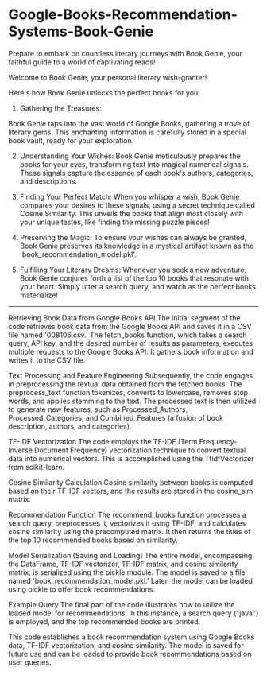 # Google-Books-Recommendation-Systems-Book-Genie
Prepare to embark on countless literary journeys with Book Genie, your faithful guide to a world of captivating reads!

Welcome to Book Genie, your personal literary wish-granter!

Here's how Book Genie unlocks the perfect books for you:

1. Gathering the Treasures:

Book Genie taps into the vast world of Google Books, gathering a trove of literary gems.
This enchanting information is carefully stored in a special book vault, ready for your exploration.

2. Understanding Your Wishes:
Book Genie meticulously prepares the books for your eyes, transforming text into magical numerical signals.
These signals capture the essence of each book's authors, categories, and descriptions.

3. Finding Your Perfect Match:
When you whisper a wish, Book Genie compares your desires to these signals, using a secret technique called Cosine Similarity.
This unveils the books that align most closely with your unique tastes, like finding the missing puzzle pieces!

4. Preserving the Magic:
To ensure your wishes can always be granted, Book Genie preserves its knowledge in a mystical artifact known as the 'book_recommendation_model.pkl'.

5. Fulfilling Your Literary Dreams:
Whenever you seek a new adventure, Book Genie conjures forth a list of the top 10 books that resonate with your heart.
Simply utter a search query, and watch as the perfect books materialize!


----------------------------------------------------------------------------------------------------------------------

Retrieving Book Data from Google Books API
The initial segment of the code retrieves book data from the Google Books API and saves it in a CSV file named '008106.csv.' The fetch_books function, which takes a search query, API key, and the desired number of results as parameters, executes multiple requests to the Google Books API. It gathers book information and writes it to the CSV file.

Text Processing and Feature Engineering
Subsequently, the code engages in preprocessing the textual data obtained from the fetched books. The preprocess_text function tokenizes, converts to lowercase, removes stop words, and applies stemming to the text. The processed text is then utilized to generate new features, such as Processed_Authors, Processed_Categories, and Combined_Features (a fusion of book description, authors, and categories).

TF-IDF Vectorization
The code employs the TF-IDF (Term Frequency-Inverse Document Frequency) vectorization technique to convert textual data into numerical vectors. This is accomplished using the TfidfVectorizer from scikit-learn.

Cosine Similarity Calculation
Cosine similarity between books is computed based on their TF-IDF vectors, and the results are stored in the cosine_sim matrix.

Recommendation Function
The recommend_books function processes a search query, preprocesses it, vectorizes it using TF-IDF, and calculates cosine similarity using the precomputed matrix. It then returns the titles of the top 10 recommended books based on similarity.

Model Serialization (Saving and Loading)
The entire model, encompassing the DataFrame, TF-IDF vectorizer, TF-IDF matrix, and cosine similarity matrix, is serialized using the pickle module. The model is saved to a file named 'book_recommendation_model.pkl.' Later, the model can be loaded using pickle to offer book recommendations.

Example Query
The final part of the code illustrates how to utilize the loaded model for recommendations. In this instance, a search query ("java") is employed, and the top recommended books are printed.

This code establishes a book recommendation system using Google Books data, TF-IDF vectorization, and cosine similarity. The model is saved for future use and can be loaded to provide book recommendations based on user queries.
